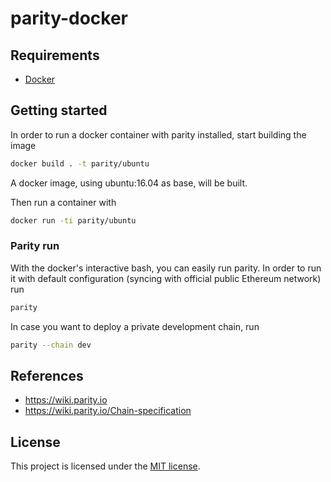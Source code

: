 # parity-docker

## Requirements
- [Docker](https://www.docker.com/get-docker)

## Getting started

In order to run a docker container with parity installed, start building the image
```bash
docker build . -t parity/ubuntu
```

A docker image, using ubuntu:16.04 as base, will be built.

Then run a container with
```bash
docker run -ti parity/ubuntu
```

### Parity run

With the docker's interactive bash, you can easily run parity.
In order to run it with default configuration (syncing with official public Ethereum network) run
```bash
parity
```

In case you want to deploy a private development chain, run
```bash
parity --chain dev
```

## References
- https://wiki.parity.io
- https://wiki.parity.io/Chain-specification

## License
This project is licensed under the [MIT license](LICENSE).